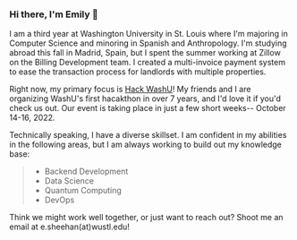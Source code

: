 ### Hi there, I'm Emily 👋

I am a third year at Washington University in St. Louis where I'm majoring in Computer Science and minoring in Spanish and Anthropology. I'm studying abroad this fall in Madrid, Spain, but I spent the summer working at Zillow on the Billing Development team. I created a multi-invoice payment system to ease the transaction process for landlords with multiple properties.

Right now, my primary focus is  [Hack WashU](https://hackwashu.com)! My friends and I are organizing WashU's first hacakthon in over 7 years, and I'd love it if you'd check us out. Our event is taking place in just a few short weeks-- October 14-16, 2022.

Technically speaking, I have a diverse skillset. I am confident in my abilities in the following areas, but I am always working to build out my knowledge base:
>- Backend Development
>- Data Science
>- Quantum Computing
>- DevOps

Think we might work well together, or just want to reach out? Shoot me an email at e.sheehan(at)wustl.edu!
